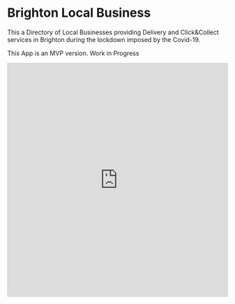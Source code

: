 # Brighton Local Business

This a Directory of Local Businesses providing Delivery and Click&Collect services in Brighton during the lockdown imposed by the Covid-19.

This App is an MVP version. Work in Progress

<iframe class="airtable-embed" src="https://airtable.com/embed/shrkh5DvtiRaXHXXk?backgroundColor=red" frameborder="0" onmousewheel="" width="100%" height="533" style="background: transparent; border: 1px solid #ccc;"></iframe>
